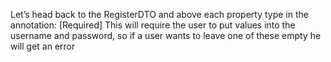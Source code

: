 Let’s head back to the RegisterDTO and above each property type in the annotation: [Required]
This will require the user to put values into the username and password, so if a user wants to leave one of these empty he will get an error
